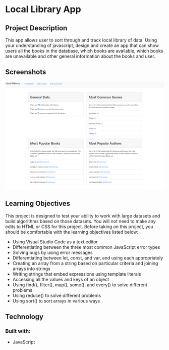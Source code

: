 # Local Library App
## Project Description
This app allows user to sort through and track local library of data. Using your understanding of javascript, design and create an app that can show users all the books in the database, which books are available, which books are unavailable and other general information about the books and user.

## Screenshots

![HomeScreen](/images/homescreen.png)

## Learning Objectives
This project is designed to test your ability to work with large datasets and build algorithms based on those datasets. You will not need to make any edits to HTML or CSS for this project. Before taking on this project, you should be comfortable with the learning objectives listed below:

- Using Visual Studio Code as a text editor
- Differentiating between the three most common JavaScript error types
- Solving bugs by using error messages
- Differentiating between let, const, and var, and using each appropriately
- Creating an array from a string based on particular criteria and joining arrays into strings
- Writing strings that embed expressions using template literals
- Accessing all the values and keys of an object
- Using find(), filter(), map(), some(), and every() to solve different problems
- Using reduce() to solve different problems
- Using sort() to sort arrays in various ways

## Technology
### Built with:
- JavaScript
